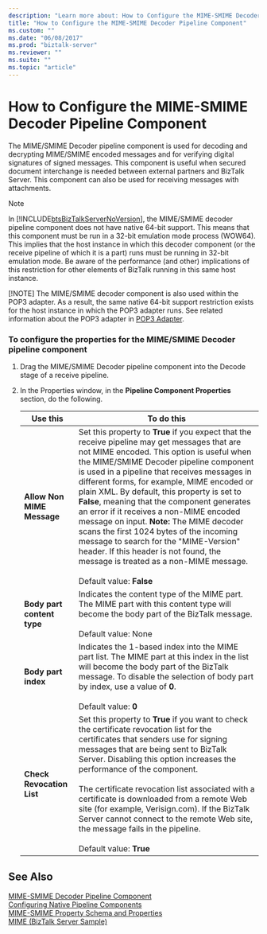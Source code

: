 ```yaml
---
description: "Learn more about: How to Configure the MIME-SMIME Decoder Pipeline Component"
title: "How to Configure the MIME-SMIME Decoder Pipeline Component"
ms.custom: ""
ms.date: "06/08/2017"
ms.prod: "biztalk-server"
ms.reviewer: ""
ms.suite: ""
ms.topic: "article"
---
```

# How to Configure the MIME-SMIME Decoder Pipeline Component
The MIME/SMIME Decoder pipeline component is used for decoding and decrypting MIME/SMIME encoded messages and for verifying digital signatures of signed messages. This component is useful when secured document interchange is needed between external partners and BizTalk Server. This component can also be used for receiving messages with attachments.  
  
> [!NOTE]
>  In [!INCLUDE[btsBizTalkServerNoVersion](../includes/btsbiztalkservernoversion-md.md)], the MIME/SMIME decoder pipeline component does not have native 64-bit support.  This means that this component must be run in a 32-bit emulation mode process (WOW64).  This implies that the host instance in which this decoder component (or the receive pipeline of which it is a part) runs must be running in 32-bit emulation mode.  Be aware of the performance (and other) implications of this restriction for other elements of BizTalk running in this same host instance.  
> 
> [!NOTE]
>  The MIME/SMIME decoder component is also used within the POP3 adapter.  As a result, the same native 64-bit support restriction exists for the host instance in which the POP3 adapter runs.  See related information about the POP3 adapter in [POP3 Adapter](../core/pop3-adapter.md).  
  
### To configure the properties for the MIME/SMIME Decoder pipeline component  
  
1.  Drag the MIME/SMIME Decoder pipeline component into the Decode stage of a receive pipeline.  
  
2.  In the Properties window, in the **Pipeline Component Properties** section, do the following.  
  
    |Use this|To do this|  
    |--------------|----------------|  
    |**Allow Non MIME Message**|Set this property to **True** if you expect that the receive pipeline may get messages that are not MIME encoded. This option is useful when the MIME/SMIME Decoder pipeline component is used in a pipeline that receives messages in different forms, for example, MIME encoded or plain XML. By default, this property is set to **False**, meaning that the component generates an error if it receives a non-MIME encoded message on input. **Note:**  The MIME decoder scans the first 1024 bytes of the incoming message to search for the "MIME-Version" header. If this header is not found, the message is treated as a non-MIME message. <br /><br /> Default value: **False**|  
    |**Body part content type**|Indicates the content type of the MIME part. The MIME part with this content type will become the body part of the BizTalk message.<br /><br /> Default value: None|  
    |**Body part index**|Indicates the 1-based index into the MIME part list. The MIME part at this index in the list will become the body part of the BizTalk message. To disable the selection of body part by index, use a value of **0**.<br /><br /> Default value: **0**|  
    |**Check Revocation List**|Set this property to **True** if you want to check the certificate revocation list for the certificates that senders use for signing messages that are being sent to BizTalk Server. Disabling this option increases the performance of the component.<br /><br /> The certificate revocation list associated with a certificate is downloaded from a remote Web site (for example, Verisign.com). If the BizTalk Server cannot connect to the remote Web site, the message fails in the pipeline.<br /><br /> Default value: **True**|  
  
## See Also  
 [MIME-SMIME Decoder Pipeline Component](../core/mime-smime-decoder-pipeline-component.md)   
 [Configuring Native Pipeline Components](../core/configuring-native-pipeline-components.md)   
 [MIME-SMIME Property Schema and Properties](../core/mime-smime-property-schema-and-properties.md)   
 [MIME (BizTalk Server Sample)](../core/mime-biztalk-server-sample.md)
